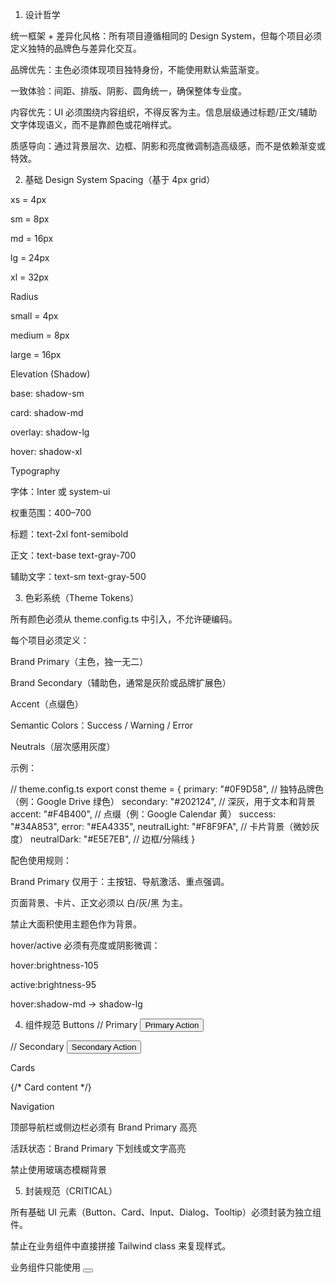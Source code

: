 1. 设计哲学

统一框架 + 差异化风格：所有项目遵循相同的 Design System，但每个项目必须定义独特的品牌色与差异化交互。

品牌优先：主色必须体现项目独特身份，不能使用默认紫蓝渐变。

一致体验：间距、排版、阴影、圆角统一，确保整体专业度。

内容优先：UI 必须围绕内容组织，不得反客为主。信息层级通过标题/正文/辅助文字体现语义，而不是靠颜色或花哨样式。

质感导向：通过背景层次、边框、阴影和亮度微调制造高级感，而不是依赖渐变或特效。

2. 基础 Design System
Spacing（基于 4px grid）

xs = 4px

sm = 8px

md = 16px

lg = 24px

xl = 32px

Radius

small = 4px

medium = 8px

large = 16px

Elevation (Shadow)

base: shadow-sm

card: shadow-md

overlay: shadow-lg

hover: shadow-xl

Typography

字体：Inter 或 system-ui

权重范围：400–700

标题：text-2xl font-semibold

正文：text-base text-gray-700

辅助文字：text-sm text-gray-500

3. 色彩系统（Theme Tokens）

所有颜色必须从 theme.config.ts 中引入，不允许硬编码。

每个项目必须定义：

Brand Primary（主色，独一无二）

Brand Secondary（辅助色，通常是灰阶或品牌扩展色）

Accent（点缀色）

Semantic Colors：Success / Warning / Error

Neutrals（层次感用灰度）

示例：

// theme.config.ts
export const theme = {
  primary: "#0F9D58",     // 独特品牌色（例：Google Drive 绿色）
  secondary: "#202124",   // 深灰，用于文本和背景
  accent: "#F4B400",      // 点缀（例：Google Calendar 黄）
  success: "#34A853",
  error: "#EA4335",
  neutralLight: "#F8F9FA", // 卡片背景（微妙灰度）
  neutralDark: "#E5E7EB",  // 边框/分隔线
}


配色使用规则：

Brand Primary 仅用于：主按钮、导航激活、重点强调。

页面背景、卡片、正文必须以 白/灰/黑 为主。

禁止大面积使用主题色作为背景。

hover/active 必须有亮度或阴影微调：

hover:brightness-105

active:brightness-95

hover:shadow-md → shadow-lg

4. 组件规范
Buttons
// Primary
<button className="
  px-4 py-2 rounded-md font-medium 
  bg-[color:var(--primary)] text-white
  shadow-sm hover:shadow-md
  hover:brightness-105 active:brightness-95
  transition duration-200
">
  Primary Action
</button>

// Secondary
<button className="
  px-4 py-2 rounded-md font-medium
  border border-[color:var(--primary)] text-[color:var(--primary)]
  hover:bg-[color:var(--neutralLight)]
  transition duration-200
">
  Secondary Action
</button>

Cards
<div className="
  bg-[color:var(--neutralLight)]
  rounded-lg shadow-md hover:shadow-lg
  border border-[color:var(--neutralDark)]
  transition duration-200
">
  {/* Card content */}
</div>

Navigation

顶部导航栏或侧边栏必须有 Brand Primary 高亮

活跃状态：Brand Primary 下划线或文字高亮

禁止使用玻璃态模糊背景

5. 封装规范（CRITICAL）

所有基础 UI 元素（Button、Card、Input、Dialog、Tooltip）必须封装为独立组件。

禁止在业务组件中直接拼接 Tailwind class 来复现样式。

业务组件只能使用 <Button /> <Card /> <Dialog />，不得重复写 class。

6. 交互与反馈

表单必须有 focus / hover / disabled 状态。

加载过程必须有 Skeleton 或 Spinner，不得直接显示 "Loading..."。

微交互：统一使用 transition duration-200，轻微 opacity/scale 效果。

禁止大幅炫技动画（粒子、复杂渐变、3D transform）。

质感来自：

背景层次（白+浅灰）

边框分隔（细灰线）

阴影层级（shadow-sm → shadow-lg）

亮度微调（hover/active）

7. 差异化要求（CRITICAL）

每个项目必须定义：

独特的 Brand Primary（不能和其他项目重复）。

至少一个差异化交互，且必须与核心功能相关。

示例：

SwiftApply → 横向滚动布局 / AI 流式进度展示

ReadLingua → 单词 Tooltip + 双语对照

IELTS Booster → 学习计划生成 + 左侧导航结构

禁止：纯装饰性的差异化（随机粒子、渐变背景）。

8. 响应式规范

当前阶段：桌面端优先开发，保证桌面端体验完整、布局稳定。

移动端支持：不是强制要求，可延后。只在需要时再实现 sm: / md: 断点适配。

代码要求：在未明确移动端规范前，不得预设 mobile-first class（如 sm:block hidden），所有布局以桌面端为主。

未来迁移：待进入移动端优化阶段，再在 Claude-UI.md 发布专门的移动端设计规范。

9. 禁止模式

禁止玻璃态（backdrop-blur + 半透明）。

禁止渐变按钮（改用纯色 Brand Primary）。

禁止硬编码颜色（必须引用 theme tokens）。

禁止使用 Linear-style 渐变文字。

所有封装组件必须在 theme.config.ts 中引用 color token，不得在 props 中接受裸 className 拼接

内联 class 必须迁移到封装组件 props，而不是直接移除